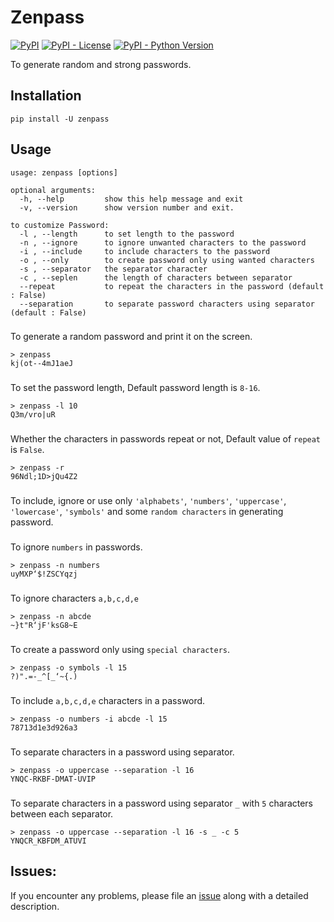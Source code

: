 # Zenpass

[![PyPI](https://img.shields.io/pypi/v/zenpass)](https://pypi.python.org/pypi/zenpass)
[![PyPI - License](https://img.shields.io/pypi/l/zenpass)](https://github.com/codesrg/zenpass/blob/main/LICENSE)
[![PyPI - Python Version](https://img.shields.io/pypi/pyversions/zenpass?color=red)](https://pypi.python.org/pypi/zenpass)

To generate random and strong passwords.

## Installation

`pip install -U zenpass`

## Usage

```
usage: zenpass [options]

optional arguments:
  -h, --help         show this help message and exit
  -v, --version      show version number and exit.

to customize Password:
  -l , --length      to set length to the password
  -n , --ignore      to ignore unwanted characters to the password
  -i , --include     to include characters to the password
  -o , --only        to create password only using wanted characters
  -s , --separator   the separator character
  -c , --seplen      the length of characters between separator
  --repeat           to repeat the characters in the password (default : False)
  --separation       to separate password characters using separator (default : False)
```

###
To generate a random password and print it on the screen.
```
> zenpass
kj(ot--4mJ1aeJ
```
###

To set the password length, Default password length is `8-16`.

```
> zenpass -l 10
Q3m/vro|uR
```
###

Whether the characters in passwords repeat or not,
Default value of `repeat` is `False`.
```
> zenpass -r
96Ndl;1D>jQu4Z2
```
###

To include, ignore or use only `'alphabets'`, `'numbers'`, `'uppercase'`, `'lowercase'`, `'symbols'` and some `random characters` in generating password.
###

To ignore `numbers` in passwords. 

```
> zenpass -n numbers
uyMXP‘$!ZSCYqzj
```
###
To ignore characters `a,b,c,d,e`
```
> zenpass -n abcde
~}t"R‘jF'ksG8~E
```
###
To create a password only using `special characters`.

```
> zenpass -o symbols -l 15
?)".=-_^[_‘~{.)
```
###
To include `a,b,c,d,e` characters in a password.
```
> zenpass -o numbers -i abcde -l 15
78713d1e3d926a3
```
###
To separate characters in a password using separator.
```
> zenpass -o uppercase --separation -l 16
YNQC-RKBF-DMAT-UVIP
```
###
To separate characters in a password using separator `_` with `5` characters between each separator.
```
> zenpass -o uppercase --separation -l 16 -s _ -c 5 
YNQCR_KBFDM_ATUVI
```

## Issues:

If you encounter any problems, please file an [issue](https://github.com/codesrg/zenpass/issues) along with a detailed description.